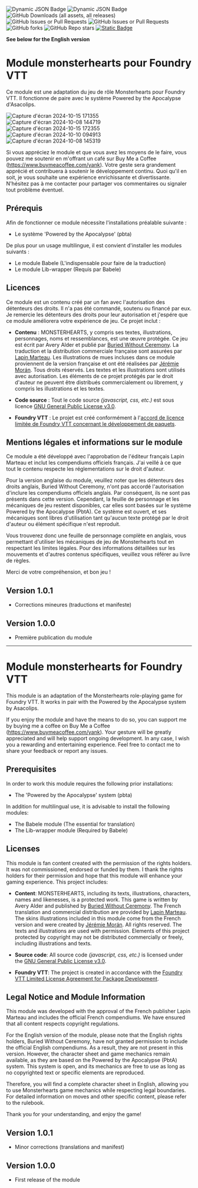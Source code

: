 ![Dynamic JSON Badge](https://img.shields.io/badge/dynamic/json?url=https%3A%2F%2Fraw.githubusercontent.com%2FYanKlInnomme%2FFoundryVTT-monsterhearts%2Fmaster%2Fmodule.json&query=%24.compatibility.verified&label=foundry%20vtt&color=%23ee9b3a) ![Dynamic JSON Badge](https://img.shields.io/badge/dynamic/json?url=https%3A%2F%2Fraw.githubusercontent.com%2FYanKlInnomme%2FFoundryVTT-monsterhearts%2Fmaster%2Fmodule.json&query=%24.version&label=version&color=%230f2f2b) ![GitHub Downloads (all assets, all releases)](https://img.shields.io/github/downloads/YanKlInnomme/FoundryVTT-monsterhearts/total) ![GitHub Issues or Pull Requests](https://img.shields.io/github/issues-raw/YanKlInnomme/FoundryVTT-monsterhearts) ![GitHub Issues or Pull Requests](https://img.shields.io/github/issues-closed-raw/YanKlInnomme/FoundryVTT-monsterhearts) ![GitHub forks](https://img.shields.io/github/forks/YanKlInnomme/FoundryVTT-monsterhearts) ![GitHub Repo stars](https://img.shields.io/github/stars/YanKlInnomme/FoundryVTT-monsterhearts) <a href="https://www.buymeacoffee.com/yank">![Static Badge](https://img.shields.io/badge/buy_me_a_coffee-FFDD00?logo=Buy%20Me%20A%20Coffee&logoColor=black)</a>

**See below for the English version**

# Module monsterhearts pour Foundry VTT

Ce module est une adaptation du jeu de rôle Monsterhearts pour Foundry VTT. Il fonctionne de paire avec le système Powered by the Apocalypse d'Asacolips.

![Capture d'écran 2024-10-15 171355](https://github.com/user-attachments/assets/d43653cd-458e-45ad-adec-8e881e51872b)
![Capture d'écran 2024-10-08 144719](https://github.com/user-attachments/assets/8e20b1ca-a513-4617-b062-9bea8ad25abf)
![Capture d'écran 2024-10-15 172355](https://github.com/user-attachments/assets/56717dd4-8409-4344-8af6-bae308fa99c4)
![Capture d'écran 2024-10-10 094913](https://github.com/user-attachments/assets/54ad5904-6f12-4c4b-b0a1-afd3bfeab2ee)
![Capture d'écran 2024-10-08 145319](https://github.com/user-attachments/assets/a6d772de-28fa-4a0b-8eb8-9d90a9372c50)

Si vous appréciez le module et que vous avez les moyens de le faire, vous pouvez me soutenir en m'offrant un café sur Buy Me a Coffee (https://www.buymeacoffee.com/yank). Votre geste sera grandement apprécié et contribuera à soutenir le développement continu. Quoi qu'il en soit, je vous souhaite une expérience enrichissante et divertissante. N'hésitez pas à me contacter pour partager vos commentaires ou signaler tout problème éventuel.

## Prérequis

Afin de fonctionner ce module nécessite l'installations préalable suivante :
 * Le système 'Powered by the Apocalypse' (pbta)

De plus pour un usage multilingue, il est convient d'installer les modules suivants :
 * Le module Babele (L'indispensable pour faire de la traduction)
 * Le module Lib-wrapper (Requis par Babele)

## Licences

Ce module est un contenu créé par un fan avec l'autorisation des détenteurs des droits. Il n'a pas été commandé, soutenu ou financé par eux. Je remercie les détenteurs des droits pour leur autorisation et j'espére que ce module améliorera votre expérience de jeu. Ce projet inclut :

- **Contenu** : MONSTERHEARTS, y compris ses textes, illustrations, personnages, noms et ressemblances, est une œuvre protégée. Ce jeu est écrit par Avery Alder et publié par [Buried Without Ceremony](https://buriedwithoutceremony.com/). La traduction et la distribution commerciale française sont assurées par [Lapin Marteau](https://www.lapinmarteau.com/). Les illustrations de mues incluses dans ce module proviennent de la version française et ont été réalisées par [Jérémie Morán](https://julian_artworks.artstation.com/). Tous droits réservés. Les textes et les illustrations sont utilisés avec autorisation. Les éléments de ce projet protégés par le droit d'auteur ne peuvent être distribués commercialement ou librement, y compris les illustrations et les textes.

- **Code source** : Tout le code source _(javascript, css, etc.)_ est sous licence [GNU General Public License v3.0](https://www.gnu.org/licenses/gpl-3.0.en.html).

- **Foundry VTT** : Le projet est créé conformément à l'[accord de licence limitée de Foundry VTT concernant le développement de paquets](https://foundryvtt.com/article/license/).

## Mentions légales et informations sur le module

Ce module a été développé avec l'approbation de l'éditeur français Lapin Marteau et inclut les compendiums officiels français. J'ai veillé à ce que tout le contenu respecte les réglementations sur le droit d'auteur.

Pour la version anglaise du module, veuillez noter que les détenteurs des droits anglais, Buried Without Ceremony, n'ont pas accordé l'autorisation d'inclure les compendiums officiels anglais. Par conséquent, ils ne sont pas présents dans cette version. Cependant, la feuille de personnage et les mécaniques de jeu restent disponibles, car elles sont basées sur le système Powered by the Apocalypse (PbtA). Ce système est ouvert, et ses mécaniques sont libres d'utilisation tant qu'aucun texte protégé par le droit d'auteur ou élément spécifique n'est reproduit.

Vous trouverez donc une feuille de personnage complète en anglais, vous permettant d'utiliser les mécaniques de jeu de Monsterhearts tout en respectant les limites légales. Pour des informations détaillées sur les mouvements et d'autres contenus spécifiques, veuillez vous référer au livre de règles.

Merci de votre compréhension, et bon jeu !

## Version 1.0.1
 * Corrections mineures (traductions et manifeste)

## Version 1.0.0
 * Première publication du module

---------------------------------------------------------------------

# Module monsterhearts for Foundry VTT

This module is an adaptation of the Monsterhearts role-playing game for Foundry VTT. It works in pair with the Powered by the Apocalypse system by Asacolips.

If you enjoy the module and have the means to do so, you can support me by buying me a coffee on Buy Me a Coffee (https://www.buymeacoffee.com/yank). Your gesture will be greatly appreciated and will help support ongoing development. In any case, I wish you a rewarding and entertaining experience. Feel free to contact me to share your feedback or report any issues.

## Prerequisites

In order to work this module requires the following prior installations:
 * The 'Powered by the Apocalypse' system (pbta)

In addition for multilingual use, it is advisable to install the following modules:
 * The Babele module (The essential for translation)
 * The Lib-wrapper module (Required by Babele)

## Licenses

This module is fan content created with the permission of the rights holders. It was not commissioned, endorsed or funded by them. I thank the rights holders for their permission and hope that this module will enhance your gaming experience. This project includes:

- **Content**: MONSTERHEARTS, including its texts, illustrations, characters, names and likenesses, is a protected work. This game is written by Avery Alder and published by [Buried Without Ceremony](https://buriedwithoutceremony.com/). The French translation and commercial distribution are provided by [Lapin Marteau](https://www.lapinmarteau.com/). The skins illustrations included in this module come from the French version and were created by [Jérémie Morán](https://julian_artworks.artstation.com/). All rights reserved. The texts and illustrations are used with permission. Elements of this project protected by copyright may not be distributed commercially or freely, including illustrations and texts.

- **Source code**: All source code _(javascript, css, etc.)_ is licensed under the [GNU General Public License v3.0](https://www.gnu.org/licenses/gpl-3.0.en.html).

- **Foundry VTT**: The project is created in accordance with the [Foundry VTT Limited License Agreement for Package Development](https://foundryvtt.com/article/license/).

## Legal Notice and Module Information

This module was developed with the approval of the French publisher Lapin Marteau and includes the official French compendiums. We have ensured that all content respects copyright regulations.

For the English version of the module, please note that the English rights holders, Buried Without Ceremony, have not granted permission to include the official English compendiums. As a result, they are not present in this version. However, the character sheet and game mechanics remain available, as they are based on the Powered by the Apocalypse (PbtA) system. This system is open, and its mechanics are free to use as long as no copyrighted text or specific elements are reproduced.

Therefore, you will find a complete character sheet in English, allowing you to use Monsterhearts game mechanics while respecting legal boundaries. For detailed information on moves and other specific content, please refer to the rulebook.

Thank you for your understanding, and enjoy the game!

## Version 1.0.1
 * Minor corrections (translations and manifest)

## Version 1.0.0
 * First release of the module
